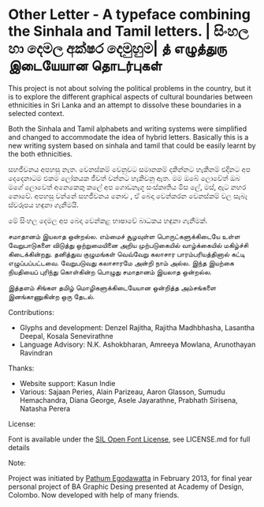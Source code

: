 Other Letter - A typeface combining the Sinhala and Tamil letters. | සිංහල හා දෙමල අක්ෂර දෙමුහුම|     த் எழுத்துரு இடையேயான தொடர்புகள்
==================================================================


This project is not about solving the political problems in the country, but it is to explore the different graphical aspects of cultural boundaries between ethnicities in Sri Lanka and an attempt to dissolve these boundaries in a selected context.


Both the Sinhala and Tamil alphabets and writing systems were simplified and changed to accommodate the idea of hybrid letters. Basically this is a new writing system based on sinhala and tamil that could be easily learnt by the both ethnicities.

සහජීවනය අපහසු නැත. වෙනස්කම් වෙනුවට සමානකම් දකින්නට හැකිනම් එදිනට අප දෙදෙනාටම එකම ලෝකයක ජීවත් වන්නට හැකිවනු ඇත. මම ඔබේ ලොවේත් ඔබ මගේ ලොවෙත් අනෙකෙකු කලේ අප ගොඩනැගූ සංස්කෘතිය මිස ලේ, මස්, ඇට නහර නොවේ. අපහසු වන්නේ සහජීවනය නොව , ඒ බෙදා වෙන්කරන වෙනස්කම් වල සැබෑ ස්වරූපය හඳුනා ගැනීමයි. 

මේ සිංහල දෙමල අප බෙදා වෙන්කළ භාෂාවේ බාධකය හඳුනා ගැනීමක්.

சமாதானம் இயலாத ஒன்றல்ல. எம்மைச் சூழவுள்ள பொருட்களுக்கிடையே உள்ள வேறுபாடுகளை விடுத்து ஒற்றுமையினை அறிய முற்படுகையில் வாழ்க்கையில் மகிழ்ச்சி கிடைக்கின்றது. தனித்துவ குழுமங்கள் வெவ்வேறு கலாசார பாரம்பரியத்தினால் கட்டி எழுப்பப்பட்டவை. வேறுபடுவது கலாசாரமே அன்றி நாம் அல்ல. இந்த இயற்கை நியதியைப் புரிந்து கொள்கின்ற பொழுது சமாதானம் இயலாத ஒன்றல்ல. 

இத்தளம் சிங்கள தமிழ் மொழிகளுக்கிடையேயான ஒன்றித்த அம்சங்களை இனங்காணுகின்ற ஒரு தேடல்.

Contributions:

- Glyphs and development: Denzel Rajitha, Rajitha Madhbhasha, Lasantha Deepal, Kosala Senevirathne
- Language Advisory: N.K. Ashokbharan, Amreeya Mowlana, Arunothayan Ravindran

Thanks:

- Website support: Kasun Indie
- Various: Sajaan Peries, Alain Parizeau, Aaron Glasson, Sumudu Hemachandra, Diana George, Asele Jayarathne, Prabhath Sirisena, Natasha Perera


License:

Font is available under the [SIL Open Font License](), see LICENSE.md for full details


Note:

Project was initiated by [Pathum Egodawatta](http://iampathum.com/) in February 2013, for final year personal project of BA Graphic Desing presented at Academy of Design, Colombo. Now developed with help of many friends.
